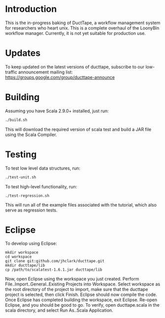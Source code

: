 Introduction
============

This is the in-progress baking of DuctTape, a workflow management system for researchers who heart unix. This is a complete overhaul of the LoonyBin workflow manager. Currently, it is not yet suitable for production use.

Updates
=======

To keep updated on the latest versions of ducttape, subscribe to our low-traffic announcement mailing list: https://groups.google.com/group/ducttape-announce

Building
========

Assuming you have Scala 2.9.0+ installed, just run:

```bash
./build.sh
```

This will download the required version of scala test and build a JAR file using the Scala Compiler.

Testing
=======

To test low level data structures, run:

```bash
./test-unit.sh
```

To test high-level functionality, run:

```
./test-regression.sh
```
This will run all of the example files associated with the tutorial, which also serve as regression tests.


Eclipse
=======

To develop using Eclipse:

```
mkdir workspace
cd workspace
git clone git:github.com/jhclark/ducttape.git
mkdir ducttape/lib
cp /path/to/scalatest-1.6.1.jar ducttape/lib
```

Now, open Eclipse using the workspace you just created.
Perform File..Import..General..Existing Projects into Workspace.
Select workspace as the root directory of the project to import, make sure that the ducttape project is selected, then click Finish.
Eclipse should now compile the code. Once Eclipse has completed building the workspace, exit Eclipse.
Re-open Eclipse, and you should be good to go. To verify, open ducttape.scala in the scala directory, and select Run As..Scala Application.
